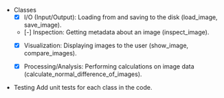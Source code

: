 - Classes
    - [x] I/O (Input/Output): Loading from and saving to the disk (load_image, save_image).
    - [-] Inspection: Getting metadata about an image (inspect_image).
    - [x] Visualization: Displaying images to the user (show_image, compare_images).
    - [x] Processing/Analysis: Performing calculations on image data (calculate_normal_difference_of_images).


- Testing
    Add unit tests for each class in the code.    

